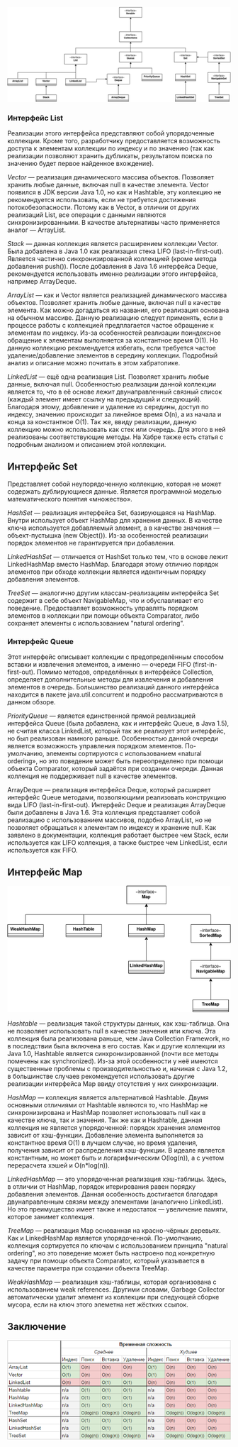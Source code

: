 ![collections.png](collections.png)

### Интерфейс List 

Реализации этого интерфейса представляют собой упорядоченные коллекции. Кроме того, разработчику предоставляется
возможность доступа к элементам коллекции по индексу и по значению (так как реализации позволяют хранить
дубликаты, результатом поиска по значению будет первое найденное вхождение).

*Vector* — реализация динамического массива объектов. Позволяет хранить любые данные, включая null в качестве
элемента. Vector появился в JDK версии Java 1.0, но как и Hashtable, эту коллекцию не рекомендуется использовать,
если не требуется достижения потокобезопасности. Потому как в Vector, в отличии от других реализаций List,
все операции с данными являются синхронизированными. В качестве альтернативы часто применяется аналог — ArrayList.

*Stack* — данная коллекция является расширением коллекции Vector. Была добавлена в Java 1.0 как реализация 
стека LIFO (last-in-first-out). Является частично синхронизированной коллекцией (кроме метода добавления
push()). После добавления в Java 1.6 интерфейса Deque, рекомендуется использовать именно реализации этого
интерфейса, например ArrayDeque.

*ArrayList* — как и Vector является реализацией динамического массива объектов. Позволяет хранить любые данные,
включая null в качестве элемента. Как можно догадаться из названия, его реализация основана на обычном массиве.
Данную реализацию следует применять, если в процессе работы с коллекцией предплагается частое обращение к 
элементам по индексу. Из-за особенностей реализации поиндексное обращение к элементам выполняется за константное 
время O(1). Но данную коллекцию рекомендуется избегать, если требуется частое удаление/добавление элементов
в середину коллекции. Подробный анализ и описание можно почитать в этом хабратопике.

*LinkedList* — ещё одна реализация List. Позволяет хранить любые данные, включая null. Особенностью реализации
данной коллекции является то, что в её основе лежит двунаправленный связный список (каждый элемент имеет
ссылку на предыдущий и следующий). Благодаря этому, добавление и удаление из середины, доступ по индексу,
значению происходит за линейное время O(n), а из начала и конца за константное O(1). Так же, ввиду реализации,
данную коллекцию можно использовать как стек или очередь. Для этого в ней реализованы соответствующие методы.
На Хабре также есть статья с подробным анализом и описанием этой коллекции.

## Интерфейс Set

Представляет собой неупорядоченную коллекцию, которая не может содержать дублирующиеся данные. Является программной моделью математического понятия «множество».

*HashSet* — реализация интерфейса Set, базирующаяся на HashMap. Внутри использует объект HashMap для хранения данных.
В качестве ключа используется добавляемый элемент, а в качестве значения — объект-пустышка (new Object()). Из-за
особенностей реализации порядок элементов не гарантируется при добавлении.

*LinkedHashSet* — отличается от HashSet только тем, что в основе лежит LinkedHashMap вместо HashMap. Благодаря этому
отличию порядок элементов при обходе коллекции является идентичным порядку добавления элементов.

*TreeSet* — аналогично другим классам-реализациям интерфейса Set содержит в себе объект NavigableMap, что и обуславливает
его поведение. Предоставляет возможность управлять порядком элементов в коллекции при помощи объекта Comparator, либо 
сохраняет элементы с использованием "natural ordering".

### Интерфейс Queue

Этот интерфейс описывает коллекции с предопределённым способом вставки и извлечения элементов, а именно — очереди
FIFO (first-in-first-out). Помимо методов, определённых в интерфейсе Collection, определяет дополнительные
методы для извлечения и добавления элементов в очередь. Большинство реализаций данного интерфейса находится
в пакете java.util.concurrent и подробно рассматриваются в данном обзоре.

*PriorityQueue* — является единственной прямой реализацией интерфейса Queue (была добавлена, как и интерфейс
Queue, в Java 1.5), не считая класса LinkedList, который так же реализует этот интерфейс, но был реализован
намного раньше. Особенностью данной очереди является возможность управления порядком элементов. 
По-умолчанию, элементы сортируются с использованием «natural ordering», но это поведение может быть переопределено
при помощи объекта Comparator, который задаётся при создании очереди. Данная коллекция не поддерживает null
в качестве элементов.

ArrayDeque — реализация интерфейса Deque, который расширяет интерфейс Queue методами, позволяющими реализовать
конструкцию вида LIFO (last-in-first-out). Интерфейс Deque и реализация ArrayDeque были добавлены в Java 1.6.
Эта коллекция представляет собой реализацию с использованием массивов, подобно ArrayList, но не позволяет
обращаться к элементам по индексу и хранение null. Как заявлено в документации, коллекция работает быстрее
чем Stack, если используется как LIFO коллекция, а также быстрее чем LinkedList, если используется как FIFO.

## Интерфейс Map

![map.png](map.png)

*Hashtable* — реализация такой структуры данных, как хэш-таблица. Она не позволяет использовать null в качестве
значения или ключа. Эта коллекция была реализована раньше, чем Java Collection Framework, но в последствии была
включена в его состав. Как и другие коллекции из Java 1.0, Hashtable является синхронизированной (почти все 
методы помечены как synchronized). Из-за этой особенности у неё имеются существенные проблемы с производительностью
и, начиная с Java 1.2, в большинстве случаев рекомендуется использовать другие реализации интерфейса Map ввиду 
отсутствия у них синхронизации.

*HashMap* — коллекция является альтернативой Hashtable. Двумя основными отличиями от Hashtable являются то,
что HashMap не синхронизирована и HashMap позволяет использовать null как в качестве ключа, так и значения.
Так же как и Hashtable, данная коллекция не является упорядоченной: порядок хранения элементов зависит от 
хэш-функции. Добавление элемента выполняется за константное время O(1) в лучшем случае, но время удаления, получения зависит
от распределения хэш-функции. В идеале является константным, но может быть и логарифмическим O(log(n)), а с учетом 
перерасчета хэшей и O(n*log(n)).

*LinkedHashMap* — это упорядоченная реализация хэш-таблицы. Здесь, в отличии от HashMap, порядок итерирования
равен порядку добавления элементов. Данная особенность достигается благодаря двунаправленным связям между 
элементами (аналогично LinkedList). Но это преимущество имеет также и недостаток — увеличение памяти, которое 
занимет коллекция.

*TreeMap* — реализация Map основанная на красно-чёрных деревьях. Как и LinkedHashMap является упорядоченной.
По-умолчанию, коллекция сортируется по ключам с использованием принципа "natural ordering", но это поведение 
может быть настроено под конкретную задачу при помощи объекта Comparator, который указывается в качестве 
параметра при создании объекта TreeMap.

*WeakHashMap* — реализация хэш-таблицы, которая организована с использованием weak references. Другими словами, 
Garbage Collector автоматически удалит элемент из коллекции при следующей сборке мусора, если на ключ этого 
элеметна нет жёстких ссылок.

## Заключение

![img.png](img.png)
